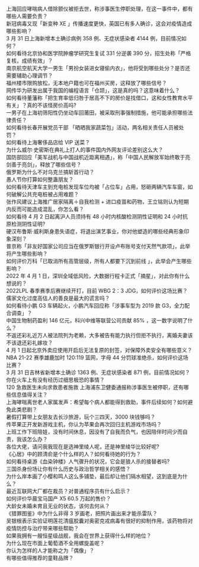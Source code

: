 上海回应哮喘病人借除颤仪被拒去世，称涉事医生停职处理，在这一事件中，都有哪些人需要负责？  
新冠病毒又现「新变种 XE 」传播速度更快，英国已有多人确诊，这会对疫情造成哪些影响？  
3 月 31 日上海新增本土确诊病例 358 例、无症状感染者 4144 例，目前情况如何？  
如何看待北京协和医学院肿瘤学研究生复试 331 分逆袭 390 分，招生处称「严格复核，成绩有效」？  
南京航空航天大学一男生「男扮女装进女寝偷内衣」，他将受到哪些处分？是否还需要辅助心理调节？  
福州楼市限购放松，无本地户籍也可在福州买房，这释放了哪些信号？  
网传华为研发出属于我国的编程语言「仓颉」，这是真的吗？这意味着什么？  
如何看待董藩称「把生育率低归咎于居高不下的房价是找借口，这和女性教育水平有关」？真的不该怪房价高吗?  
一男子在上海初筛阳性仍坐动车回莆田，被采取刑事强制措施，他可能承担哪些法律责任？  
如何看待长春开展党员干部 「晒晒我家蔬菜包」活动，两名相关责任人员被处罚？  
如何看待上海奢侈品店给 VIP 送菜？  
为什么威尔·史密斯在典礼上打人的事件国内外网友评论差别这么大？  
国防部回应「美军战机与中国战机近距离相遇」，称「中国人民解放军始终敢于亮剑善于亮剑」，释放了哪些信号？  
俄罗斯为什么不对乌克兰搞斩首行动？  
愚人节你打算如何整蛊朋友？  
如何看待天津车主到充电桩发现车位均被「占位车」占用，怒砸两辆汽车车窗，如何破解公共充电桩被占用难题？  
张作风建议上海推广居家隔离＋自我检测 + 进口疫苗和药物，王立铭则认为短期内反而可能造成混乱，你怎么看？  
如何看待 4 月 2 日起离沪人员须持有 48 小时内核酸检测阴性证明和 24 小时抗原检测阴性证明?  
硬汉布鲁斯·威利斯身患失语症，将退出演艺事业，你对他塑造的哪些经典形象印象深刻？  
普京称「非友好国家公司应当在俄罗斯银行开设卢布账号支付天然气款项」，此举将产生哪些影响？  
如何评价万科「已取消所有高管层级，所有人都要下沉到前线 」，此举会产生哪些影响？  
2022 年 4 月 1 日，深圳全域低风险，大数据行程卡正式「摘星」，对此你有什么想说的？  
2022LPL 春季赛季后赛继续开打，目前 WBG 2：3 JDG，如何评价这场比赛？  
儒家文化过度高估人的善良是最大的谎言吗？  
如何看待小鹏 G3 车辆起火，小鹏汽车回应称「涉事车型为 2019 款 G3，全力配合调查」？  
中国生物制药盈利 146 亿元，科兴中维等联营公司贡献 85% ，这一数字说明了什么？  
不返还彩礼近万人被法院列为老赖，大多被告有能力执行但拒不执行，离婚夫妻该不该退还彩礼嫁妆？  
4 月 1 日起北京外卖应使用开启后无法复原的封签，对保障外卖安全有哪些意义？  
NBA 21-22 赛季雄鹿加时 120:119 篮网，字母 44 分罚球准绝杀，如何评价这场比赛？  
3 月 31 日吉林省新增本土确诊 1363 例、无症状感染者 871 例，目前情况如何？  
你在火车上有没有经历过细思极恐的事情？  
120 急救医生未向求救患者施救 上海浦东卫健委通报称涉事医生被停职，还有哪些信息值得关注？  
上海哮喘离世老人家属发声：希望每个病人都能得到救助，事件后续如何？如何避免此类悲剧？  
暑假打算带上女朋友去长沙旅游，玩个三四天，3000 块钱够吗？  
传苹果正开发新游戏主机，你认为苹果会再次回归主机游戏市场吗？  
上班工作下班陪娃，没有时间休息，因没有了自我而负气，也因陪伴时间少而自责，我该怎么办？  
各位大佬，请问我我现在是选神里绫人呢，还是神里绫华比较好呢?  
《心居》中的顾清俞是个什么样的人？如何看待她的行为？  
如何看待桌游《血染钟楼》人气骤升的状况，它会是狼人杀的接替者吗?  
三国杀身份场让你有什么历史与政治哲学相关的感悟？  
为什么岸本画了小樱和鸣人这么多铺垫，最后却让他们隔水相望，这到底是为什么？  
最近互联网大厂都在裁员？对普通程序员有什么启示？  
如何评价华晨宝马国产 X5 60.5 万起的售价？  
大龄女未婚未育且无业的状态，该何去何从？  
《猎罪图鉴》中为什么非得 3 岁画老，把照片画出来才能杀雷队？  
吴银根表示实验证明莲花清瘟胶囊对奥密克戎病毒有很好的抑制作用，该药物将对疫情防控与治疗带来哪些帮助？  
如果我拥有一艘恒星级战舰，我会在世界上获得什么样的地位？  
为什么现在市面上葡萄酒不全用螺旋盖呢？  
你认为怎样的人才能称之为「偶像」？  
有哪些值得推荐的童鞋品牌？  
